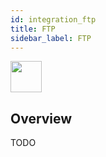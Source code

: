 ```yaml
---
id: integration_ftp
title: FTP
sidebar_label: FTP
---
```


<img src="https://renative.org/img/ic_integrations.png" width=50 height=50 />

## Overview

TODO
